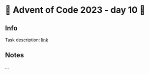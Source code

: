 # 🎄 Advent of Code 2023 - day 10 🎄

## Info

Task description: [link](https://adventofcode.com/2023/day/10)

## Notes

...